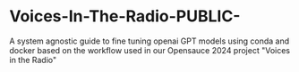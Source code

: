 # Voices-In-The-Radio-PUBLIC-
A system agnostic guide to fine tuning openai GPT models using conda and docker based on the workflow used in our Opensauce 2024 project "Voices in the Radio"

